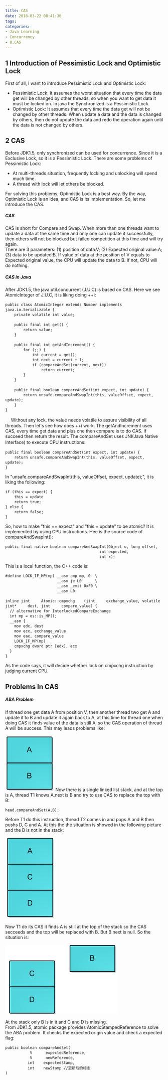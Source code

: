 ```yaml
---
title: CAS
date: 2018-03-22 08:41:30
tags:
categories:
- Java Learning
- Concurrency
- 8.CAS
---
```

## 1 Introduction of Pessimistic Lock and Optimistic Lock
First of all, I want to introduce Pessimistic Lock and Optimistic Lock:

- Pessimistic Lock: It assumes the worst situation that every time the data get will be changed by other threads, so when you want to get data it must be locked on. In java the Synchronized is a Pessimistic Lock.
- Optimistic Lock: It assumes that every time the data get will not be changed by other threads. When update a data and the data is changed by others, then do not update the data and redo the operation again until the data is not changed by others.   

## 2 CAS
Before JDK1.5, only synchronized can be used for concurrence. Since it is a Exclusive Lock, so it is a Pessimistic Lock. There are some problems of Pessimistic Lock:

- At multi-threads situation, frequently locking and unlocking will spend much time.
- A thread with lock will let others be blocked.

For solving this problems, Optimistic Lock is a best way. By the way, Optimistic Lock is an idea, and CAS is its implementation. So, let me introduce the CAS.<br>

##### CAS
CAS is short for Compare and Swap. When more than one threads want to update a data at the same time and only one can update it successfully, then others will not be blocked but failed competition at this time and will try again.<br>
There are 3 parameters: (1) position of data:V; (2) Expected original value:A; (3) data to be updated:B. If value of data at the position of V equals to Expected original value, the CPU will update the data to B. If not, CPU will do nothing. <br>

##### CAS in Java
After JDK1.5, the java.util.concurrent (J.U.C) is based on CAS. Here we see AtomicInteger of J.U.C, it is liking doing ++i:

	public class AtomicInteger extends Number implements java.io.Serializable {  
	    private volatile int value; 
	
	    public final int get() {  
	        return value;  
	    }  
	
	    public final int getAndIncrement() {  
	        for (;;) {  
	            int current = get();  
	            int next = current + 1;  
	            if (compareAndSet(current, next))  
	                return current;  
	        }  
	    }  
	
	    public final boolean compareAndSet(int expect, int update) {  
	        return unsafe.compareAndSwapInt(this, valueOffset, expect, update);  
	    }  
	}

　
Without any lock, the value needs volatile to assure visibility of all threads. Then let's see how does ++i work. The getAndIncrement uses CAS, every time get data and plus one then compare is to do CAS. If succeed then return the result. The compareAndSet uses JNI(Java Native Interface) to execute CPU instructions: 　　

	public final boolean compareAndSet(int expect, int update) {   
	    return unsafe.compareAndSwapInt(this, valueOffset, expect, update);
	}

In "unsafe.compareAndSwapInt(this, valueOffset, expect, update);", it is liking the following:

	if (this == expect) {
	    this = update
	    return true;
	} else {
	    return false;
	}

So, how to make "this == expect" and "this = update" to be atomic? It is implemented by using CPU instructions. Hee is the source code of compareAndSwapInt():

	public final native boolean compareAndSwapInt(Object o, long offset,
                                              int expected,
                                              int x);


This is a local function, the C++ code is:
	
	#define LOCK_IF_MP(mp) __asm cmp mp, 0  \
	                       __asm je L0      \
	                       __asm _emit 0xF0 \
	                       __asm L0:
	
	inline jint     Atomic::cmpxchg    (jint     exchange_value, volatile jint*     dest, jint     compare_value) {
	  // alternative for InterlockedCompareExchange
	  int mp = os::is_MP();
	  __asm {
	    mov edx, dest
	    mov ecx, exchange_value
	    mov eax, compare_value
	    LOCK_IF_MP(mp)
	    cmpxchg dword ptr [edx], ecx
	  }
	}

As the code says, it will decide whether lock on cmpxchg instruction by judging current CPU.

## Problems In CAS
##### ABA Problem
If thread one get data A from position V, then another thread two get A and update it to B and update it again back to A, at this time for thread one when doing CAS it finds value of the data is still A, so the CAS operation of thread A will be success. This may leads problems like:

![](Concurrency-Java-CAS/1.png)
Now there is a single linked list stack, and at the top is A, thread T1 knows A.next is B and try to use CAS to replace the top with B:
	
	head.compareAndSet(A,B);

Before T1 do this instruction, thread T2 comes in and pops A and B then pushs D, C and A. At this the the situation is showed in the following picture and the B is not in the stack:

![](Concurrency-Java-CAS/2.png)

Now T1 do its CAS it finds A is still at the top of the stack so the CAS secceeds and the top will be replaced with B. But B.next is null. So the situation is: 

![](Concurrency-Java-CAS/3.png)

At the stack only B is in it and C and D is missing.<br>
From JDK1.5, atomic package provides AtomicStampedReference to solve the ABA problem. It checks the expected origin value and check a expected flag:

	public boolean compareAndSet(
               V      expectedReference,
               V      newReference,
              int    expectedStamp,
              int    newStamp //更新后的标志
	)
